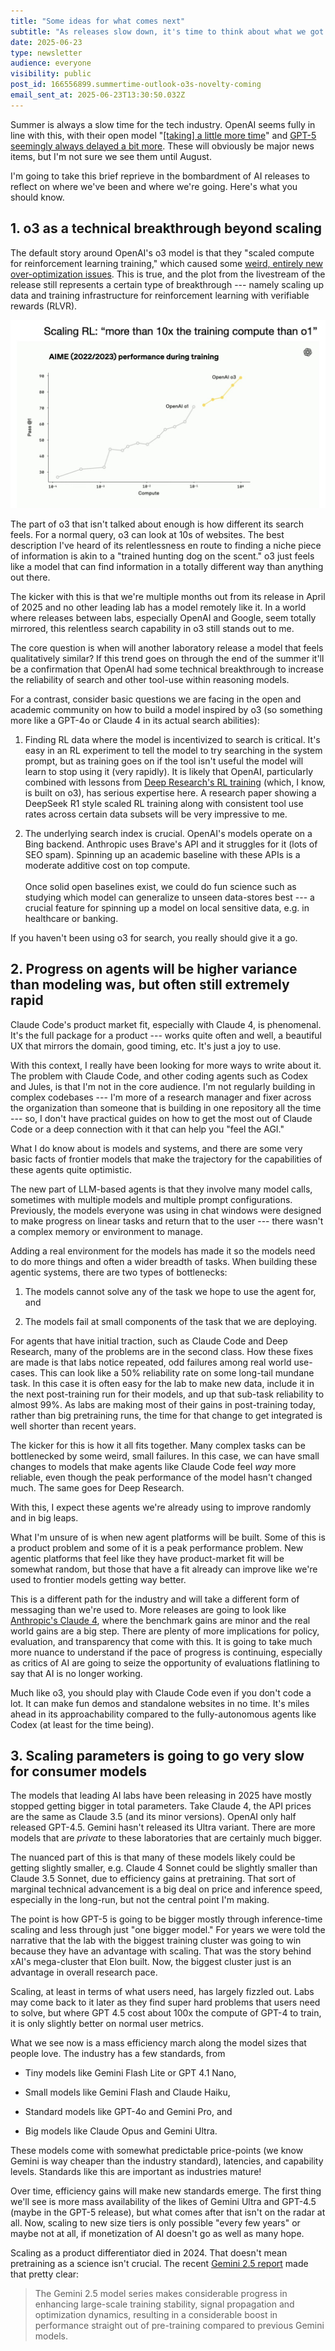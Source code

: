 ```yaml
---
title: "Some ideas for what comes next"
subtitle: "As releases slow down, it's time to think about what we got this year and where we are going. o3's search, agent vs model progress, and scaling's settling."
date: 2025-06-23
type: newsletter
audience: everyone
visibility: public
post_id: 166556899.summertime-outlook-o3s-novelty-coming
email_sent_at: 2025-06-23T13:30:50.032Z
---
```

Summer is always a slow time for the tech industry. OpenAI seems fully in line with this, with their open model "[\[taking\] a little more time](https://x.com/sama/status/1932573231199707168)" and [GPT-5 seemingly always delayed a bit more](https://x.com/sama/status/1908167621624856998?ref_src=twsrc%5Etfw%7Ctwcamp%5Etweetembed%7Ctwterm%5E1908167621624856998%7Ctwgr%5E20b6089f07595d82fe3440ddb689d29f3b0170cb%7Ctwcon%5Es1_&ref_url=https%3A%2F%2Fwww.techradar.com%2Fcomputing%2Fartificial-intelligence%2Fchatgpt-5-is-on-hold-as-openai-changes-plans-and-releases-new-o3-and-o4-mini-models). These will obviously be major news items, but I'm not sure we see them until August.

I'm going to take this brief reprieve in the bombardment of AI releases to reflect on where we've been and where we're going. Here's what you should know.

## 1. o3 as a technical breakthrough beyond scaling

The default story around OpenAI's o3 model is that they "scaled compute for reinforcement learning training," which caused some [weird, entirely new over-optimization issues](https://www.interconnects.ai/p/openais-o3-over-optimization-is-back). This is true, and the plot from the livestream of the release still represents a certain type of breakthrough --- namely scaling up data and training infrastructure for reinforcement learning with verifiable rewards (RLVR).

![Image](images/166556899.summertime-outlook-o3s-novelty-coming_3857e509-918c-47c9-8452-0730b0bd618e.png)

The part of o3 that isn't talked about enough is how different its search feels. For a normal query, o3 can look at 10s of websites. The best description I've heard of its relentlessness en route to finding a niche piece of information is akin to a "trained hunting dog on the scent." o3 just feels like a model that can find information in a totally different way than anything out there.

The kicker with this is that we're multiple months out from its release in April of 2025 and no other leading lab has a model remotely like it. In a world where releases between labs, especially OpenAI and Google, seem totally mirrored, this relentless search capability in o3 still stands out to me.

The core question is when will another laboratory release a model that feels qualitatively similar? If this trend goes on through the end of the summer it'll be a confirmation that OpenAI had some technical breakthrough to increase the reliability of search and other tool-use within reasoning models.

For a contrast, consider basic questions we are facing in the open and academic community on how to build a model inspired by o3 (so something more like a GPT-4o or Claude 4 in its actual search abilities):

1.  Finding RL data where the model is incentivized to search is critical. It's easy in an RL experiment to tell the model to try searching in the system prompt, but as training goes on if the tool isn't useful the model will learn to stop using it (very rapidly). It is likely that OpenAI, particularly combined with lessons from [Deep Research's RL training](https://www.interconnects.ai/p/rl-backlog-openais-many-rls-clarifying?utm_source=publication-search) (which, I know, is built on o3), has serious expertise here. A research paper showing a DeepSeek R1 style scaled RL training along with consistent tool use rates across certain data subsets will be very impressive to me.

2.  The underlying search index is crucial. OpenAI's models operate on a Bing backend. Anthropic uses Brave's API and it struggles for it (lots of SEO spam). Spinning up an academic baseline with these APIs is a moderate additive cost on top compute.\
    \
    Once solid open baselines exist, we could do fun science such as studying which model can generalize to unseen data-stores best --- a crucial feature for spinning up a model on local sensitive data, e.g. in healthcare or banking.

If you haven't been using o3 for search, you really should give it a go.

## 2. Progress on agents will be higher variance than modeling was, but often still extremely rapid

Claude Code's product market fit, especially with Claude 4, is phenomenal. It's the full package for a product --- works quite often and well, a beautiful UX that mirrors the domain, good timing, etc. It's just a joy to use.

With this context, I really have been looking for more ways to write about it. The problem with Claude Code, and other coding agents such as Codex and Jules, is that I'm not in the core audience. I'm not regularly building in complex codebases --- I'm more of a research manager and fixer across the organization than someone that is building in one repository all the time --- so, I don't have practical guides on how to get the most out of Claude Code or a deep connection with it that can help you "feel the AGI."

What I do know about is models and systems, and there are some very basic facts of frontier models that make the trajectory for the capabilities of these agents quite optimistic.

The new part of LLM-based agents is that they involve many model calls, sometimes with multiple models and multiple prompt configurations. Previously, the models everyone was using in chat windows were designed to make progress on linear tasks and return that to the user --- there wasn't a complex memory or environment to manage.

Adding a real environment for the models has made it so the models need to do more things and often a wider breadth of tasks. When building these agentic systems, there are two types of bottlenecks:

1.  The models cannot solve any of the task we hope to use the agent for, and

2.  The models fail at small components of the task that we are deploying.

For agents that have initial traction, such as Claude Code and Deep Research, many of the problems are in the second class. How these fixes are made is that labs notice repeated, odd failures among real world use-cases. This can look like a 50% reliability rate on some long-tail mundane task. In this case it is often easy for the lab to make new data, include it in the next post-training run for their models, and up that sub-task reliability to almost 99%. As labs are making most of their gains in post-training today, rather than big pretraining runs, the time for that change to get integrated is well shorter than recent years.

The kicker for this is how it all fits together. Many complex tasks can be bottlenecked by some weird, small failures. In this case, we can have small changes to models that make agents like Claude Code feel *way* more reliable, even though the peak performance of the model hasn't changed much. The same goes for Deep Research.

With this, I expect these agents we're already using to improve randomly and in big leaps.

What I'm unsure of is when new agent platforms will be built. Some of this is a product problem and some of it is a peak performance problem. New agentic platforms that feel like they have product-market fit will be somewhat random, but those that have a fit already can improve like we're used to frontier models getting way better.

This is a different path for the industry and will take a different form of messaging than we're used to. More releases are going to look like [Anthropic's Claude 4](https://www.interconnects.ai/p/claude-4-and-anthropics-bet-on-code), where the benchmark gains are minor and the real world gains are a big step. There are plenty of more implications for policy, evaluation, and transparency that come with this. It is going to take much more nuance to understand if the pace of progress is continuing, especially as critics of AI are going to seize the opportunity of evaluations flatlining to say that AI is no longer working.

Much like o3, you should play with Claude Code even if you don't code a lot. It can make fun demos and standalone websites in no time. It's miles ahead in its approachability compared to the fully-autonomous agents like Codex (at least for the time being).

## 3. Scaling parameters is going to go very slow for consumer models

The models that leading AI labs have been releasing in 2025 have mostly stopped getting bigger in total parameters. Take Claude 4, the API prices are the same as Claude 3.5 (and its minor versions). OpenAI only half released GPT-4.5. Gemini hasn't released its Ultra variant. There are more models that are *private* to these laboratories that are certainly much bigger.

The nuanced part of this is that many of these models likely could be getting slightly smaller, e.g. Claude 4 Sonnet could be slightly smaller than Claude 3.5 Sonnet, due to efficiency gains at pretraining. That sort of marginal technical advancement is a big deal on price and inference speed, especially in the long-run, but not the central point I'm making.

The point is how GPT-5 is going to be bigger mostly through inference-time scaling and less through just "one bigger model." For years we were told the narrative that the lab with the biggest training cluster was going to win because they have an advantage with scaling. That was the story behind xAI's mega-cluster that Elon built. Now, the biggest cluster just is an advantage in overall research pace.

Scaling, at least in terms of what users need, has largely fizzled out. Labs may come back to it later as they find super hard problems that users need to solve, but where GPT 4.5 cost about 100x the compute of GPT-4 to train, it is only slightly better on normal user metrics.

What we see now is a mass efficiency march along the model sizes that people love. The industry has a few standards, from

-   Tiny models like Gemini Flash Lite or GPT 4.1 Nano,

-   Small models like Gemini Flash and Claude Haiku,

-   Standard models like GPT-4o and Gemini Pro, and

-   Big models like Claude Opus and Gemini Ultra.

These models come with somewhat predictable price-points (we know Gemini is way cheaper than the industry standard), latencies, and capability levels. Standards like this are important as industries mature!

Over time, efficiency gains will make new standards emerge. The first thing we'll see is more mass availability of the likes of Gemini Ultra and GPT-4.5 (maybe in the GPT-5 release), but what comes after that isn't on the radar at all. Now, scaling to new size tiers is only possible "every few years" or maybe not at all, if monetization of AI doesn't go as well as many hope.

Scaling as a product differentiator died in 2024. That doesn't mean pretraining as a science isn't crucial. The recent [Gemini 2.5 report](https://storage.googleapis.com/deepmind-media/gemini/gemini_v2_5_report.pdf) made that pretty clear:

> The Gemini 2.5 model series makes considerable progress in enhancing large-scale training stability, signal propagation and optimization dynamics, resulting in a considerable boost in performance straight out of pre-training compared to previous Gemini models.
